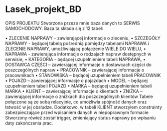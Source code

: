# Lasek_projekt_BD

OPIS PROJEKTU
Stworzona przeze mnie baza danych to SERWIS SAMOCHODOWY. Baza ta składa się z 12 tabel:

• ZLECENIE NAPRAWY - zawierającej informacje o zleceniu,
• SZCZEGÓŁY NAPRAWY - będącej tabelą pośrednią pomiędzy tabelami NAPRAWA i ZLECENIE NAPRAWY, umożliwiającą połączenie WIELE DO WIELU,
• NAPRAWA - zawierająca informacje o rodzajach napraw dostępnych w serwisie,
• KATEGORIA - będącej uzupełnieniem tabeli NAPRAWA,
• DOSTAWCA CZĘŚCI – zawierającej informacje o dostawcach części do poszczególnych napraw
• PRACOWNIK – zawierającej informacje o pracownikach
• STANOWISKA – będącej uzupełnieniem tabeli PRACOWNIK
• POJAZD – zawierającej informacje o pojazdach
• MODEL – będącej uzupełnieniem tabeli POJAZD
• MARKA – będącej uzupełnieniem tabeli MARKA
• KLIENT – zawierającej informacje o klientach
• ZNIŻKA – zawierającej informacje o zniżkach dla poszczególnych klientów
Tabele połączone są ze sobą relacyjnie, co umożliwia spójność danych oraz łatwość w jej obsłudze.
Dodatkowo, w tabeli KLIENT stworzyłem constrainty zabezpieczające przed wpisaniem danych w niepoprawnym formacie
Stworzony rówież został trigger, zmieniający status naprawy po wpisaniu daty zakończenia prac.
